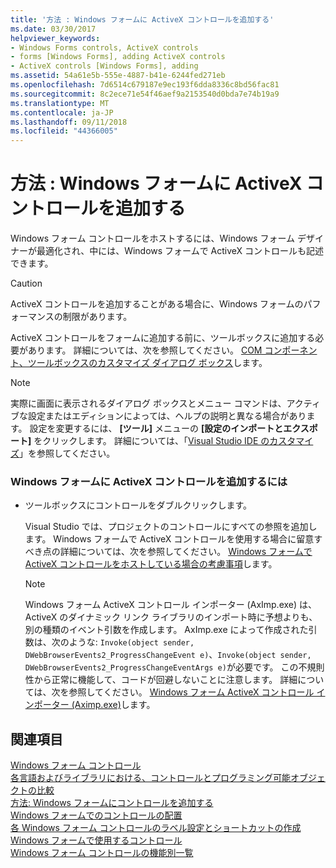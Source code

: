 ```yaml
---
title: '方法 : Windows フォームに ActiveX コントロールを追加する'
ms.date: 03/30/2017
helpviewer_keywords:
- Windows Forms controls, ActiveX controls
- forms [Windows Forms], adding ActiveX controls
- ActiveX controls [Windows Forms], adding
ms.assetid: 54a61e5b-555e-4887-b41e-6244fed271eb
ms.openlocfilehash: 7d6514c679187e9ec193f6dda8336c8bd56fac81
ms.sourcegitcommit: 8c2ece71e54f46aef9a2153540d0bda7e74b19a9
ms.translationtype: MT
ms.contentlocale: ja-JP
ms.lasthandoff: 09/11/2018
ms.locfileid: "44366005"
---
```

# <a name="how-to-add-activex-controls-to-windows-forms"></a>方法 : Windows フォームに ActiveX コントロールを追加する
Windows フォーム コントロールをホストするには、Windows フォーム デザイナーが最適化され、中には、Windows フォームで ActiveX コントロールも記述できます。  
  
> [!CAUTION]
>  ActiveX コントロールを追加することがある場合に、Windows フォームのパフォーマンスの制限があります。  
  
 ActiveX コントロールをフォームに追加する前に、ツールボックスに追加する必要があります。 詳細については、次を参照してください。 [COM コンポーネント、ツールボックスのカスタマイズ ダイアログ ボックス](https://msdn.microsoft.com/library/171333f3-f207-4e02-bbdc-17862556212c)します。  
  
> [!NOTE]
>  実際に画面に表示されるダイアログ ボックスとメニュー コマンドは、アクティブな設定またはエディションによっては、ヘルプの説明と異なる場合があります。 設定を変更するには、 **[ツール]** メニューの **[設定のインポートとエクスポート]** をクリックします。 詳細については、「[Visual Studio IDE のカスタマイズ](/visualstudio/ide/personalizing-the-visual-studio-ide)」を参照してください。  
  
### <a name="to-add-an-activex-control-to-your-windows-form"></a>Windows フォームに ActiveX コントロールを追加するには  
  
-   ツールボックスにコントロールをダブルクリックします。  
  
     Visual Studio では、プロジェクトのコントロールにすべての参照を追加します。 Windows フォームで ActiveX コントロールを使用する場合に留意すべき点の詳細については、次を参照してください。 [Windows フォームで ActiveX コントロールをホストしている場合の考慮事項](../../../../docs/framework/winforms/controls/considerations-when-hosting-an-activex-control-on-a-windows-form.md)します。  
  
    > [!NOTE]
    >  Windows フォーム ActiveX コントロール インポーター (AxImp.exe) は、ActiveX のダイナミック リンク ライブラリのインポート時に予想よりも、別の種類のイベント引数を作成します。 AxImp.exe によって作成された引数は、次のような: `Invoke(object sender, DWebBrowserEvents2_ProgressChangeEvent e)`、`Invoke(object sender, DWebBrowserEvents2_ProgressChangeEventArgs e)`が必要です。 この不規則性から正常に機能して、コードが回避しないことに注意します。 詳細については、次を参照してください。 [Windows フォーム ActiveX コントロール インポーター (Aximp.exe)](../../../../docs/framework/tools/aximp-exe-windows-forms-activex-control-importer.md)します。  
  
## <a name="see-also"></a>関連項目  
 [Windows フォーム コントロール](../../../../docs/framework/winforms/controls/index.md)  
 [各言語およびライブラリにおける、コントロールとプログラミング可能オブジェクトの比較](https://msdn.microsoft.com/library/021f2a1b-8247-4348-a5ad-e1d9ab23004b)  
 [方法: Windows フォームにコントロールを追加する](../../../../docs/framework/winforms/controls/how-to-add-controls-to-windows-forms.md)  
 [Windows フォームでのコントロールの配置](../../../../docs/framework/winforms/controls/arranging-controls-on-windows-forms.md)  
 [各 Windows フォーム コントロールのラベル設定とショートカットの作成](../../../../docs/framework/winforms/controls/labeling-individual-windows-forms-controls-and-providing-shortcuts-to-them.md)  
 [Windows フォームで使用するコントロール](../../../../docs/framework/winforms/controls/controls-to-use-on-windows-forms.md)  
 [Windows フォーム コントロールの機能別一覧](../../../../docs/framework/winforms/controls/windows-forms-controls-by-function.md)
